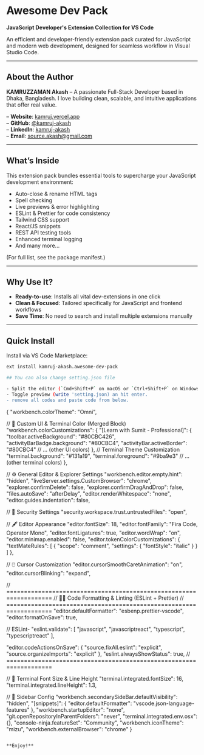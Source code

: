 # Awesome Dev Pack

**JavaScript Developer's Extension Collection for VS Code**

An efficient and developer-friendly extension pack curated for JavaScript and modern web development, designed for seamless workflow in Visual Studio Code.

---

## About the Author

**KAMRUZZAMAN Akash** – A passionate Full-Stack Developer based in Dhaka, Bangladesh. I love building clean, scalable, and intuitive applications that offer real value.

– **Website**: [kamruj.vercel.app](https://kamruj.vercel.app)  
– **GitHub**: [@kamruj-akash](https://github.com/kamruj-akash)  
– **LinkedIn**: [kamruj-akash](https://www.linkedin.com/in/kamruj-akash/)  
– **Email**: source.akash@gmail.com

---

## What’s Inside

This extension pack bundles essential tools to supercharge your JavaScript development environment:

- Auto-close & rename HTML tags
- Spell checking
- Live previews & error highlighting
- ESLint & Prettier for code consistency
- Tailwind CSS support
- React/JS snippets
- REST API testing tools
- Enhanced terminal logging
- And many more...

(For full list, see the package manifest.)

---

## Why Use It?

- **Ready-to-use**: Installs all vital dev-extensions in one click
- **Clean & Focused**: Tailored specifically for JavaScript and frontend workflows
- **Save Time**: No need to search and install multiple extensions manually

---

## Quick Install

Install via VS Code Marketplace:

```sh
ext install kamruj-akash.awesome-dev-pack

## You can also change setting.json file

- Split the editor (`Cmd+Shift+P` on macOS or `Ctrl+Shift+P` on Windows and Linux).
- Toggle preview (write 'setting.json) an hit enter.
- remove all codes and paste code from below.

```

{
"workbench.colorTheme": "Omni",

// 🎨 Custom UI & Terminal Color (Merged Block)
"workbench.colorCustomizations": {
"[Learn with Sumit - Professional]": {
"toolbar.activeBackground": "#80CBC426",
"activityBarBadge.background": "#80CBC4",
"activityBar.activeBorder": "#80CBC4"
// ... (other UI colors)
},
// Terminal Theme Customization
"terminal.background": "#131a19",
"terminal.foreground": "#9ba9e3"
// ... (other terminal colors)
},

// ⚙️ General Editor & Explorer Settings
"workbench.editor.empty.hint": "hidden",
"liveServer.settings.CustomBrowser": "chrome",
"explorer.confirmDelete": false,
"explorer.confirmDragAndDrop": false,
"files.autoSave": "afterDelay",
"editor.renderWhitespace": "none",
"editor.guides.indentation": false,

// 🔐 Security Settings
"security.workspace.trust.untrustedFiles": "open",

// 🖋️ Editor Appearance
"editor.fontSize": 18,
"editor.fontFamily": "Fira Code, Operator Mono",
"editor.fontLigatures": true,
"editor.wordWrap": "on",
"editor.minimap.enabled": false,
"editor.tokenColorCustomizations": {
"textMateRules": [
{
"scope": "comment",
"settings": {
"fontStyle": "italic"
}
}
]
},

// 🖱️ Cursor Customization
"editor.cursorSmoothCaretAnimation": "on",
"editor.cursorBlinking": "expand",

// ===================================================================
// 🧑‍💻 Code Formatting & Linting (ESLint + Prettier)
// ===================================================================
"editor.defaultFormatter": "esbenp.prettier-vscode",
"editor.formatOnSave": true,

// ESLint-
"eslint.validate": [
"javascript",
"javascriptreact",
"typescript",
"typescriptreact"
],

"editor.codeActionsOnSave": {
"source.fixAll.eslint": "explicit",
"source.organizeImports": "explicit"
},
"eslint.alwaysShowStatus": true,
// ===================================================================

// 🔲 Terminal Font Size & Line Height
"terminal.integrated.fontSize": 16,
"terminal.integrated.lineHeight": 1.3,

// 🧭 Sidebar Config
"workbench.secondarySideBar.defaultVisibility": "hidden",
"[snippets]": {
"editor.defaultFormatter": "vscode.json-language-features"
},
"workbench.startupEditor": "none",
"git.openRepositoryInParentFolders": "never",
"terminal.integrated.env.osx": {},
"console-ninja.featureSet": "Community",
"workbench.iconTheme": "mizu",
"workbench.externalBrowser": "chrome"
}

```

**Enjoy!**
```
